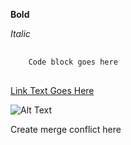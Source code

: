 **Bold**

*Italic*

<pre>
	<code>
	Code block goes here
	</code>	
</pre>

[Link Text Goes Here](http://daringfireball.net/projects/markdown/)

![Alt Text](/screenshot.png)

Create merge conflict here